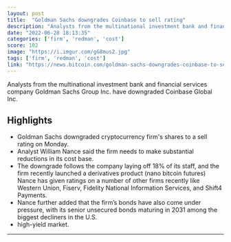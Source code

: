```yaml
---
layout: post
title:  "Goldman Sachs downgrades Coinbase to sell rating"
description: "Analysts from the multinational investment bank and financial services company Goldman Sachs Group Inc. have downgraded Coinbase Global Inc."
date: "2022-06-28 18:13:35"
categories: ['firm', 'redman', 'cost']
score: 102
image: "https://i.imgur.com/gG8mus2.jpg"
tags: ['firm', 'redman', 'cost']
link: "https://news.bitcoin.com/goldman-sachs-downgrades-coinbase-to-sell-rating-analyst-says-firm-needs-to-make-cost-base-reductions/"
---
```


Analysts from the multinational investment bank and financial services company Goldman Sachs Group Inc. have downgraded Coinbase Global Inc.

## Highlights

- Goldman Sachs downgraded cryptocurrency firm's shares to a sell rating on Monday.
- Analyst William Nance said the firm needs to make substantial reductions in its cost base.
- The downgrade follows the company laying off 18% of its staff, and the firm recently launched a derivatives product (nano bitcoin futures) Nance has given ratings on a number of other firms recently like Western Union, Fiserv, Fidelity National Information Services, and Shift4 Payments.
- Nance further added that the firm’s bonds have also come under pressure, with its senior unsecured bonds maturing in 2031 among the biggest decliners in the U.S.
- high-yield market.

---
